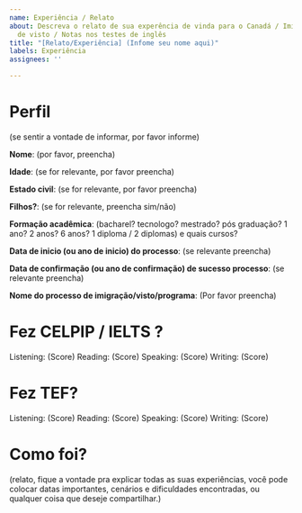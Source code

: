 ```yaml
---
name: Experiência / Relato
about: Descreva o relato de sua experência de vinda para o Canadá / Imigração / Processo
  de visto / Notas nos testes de inglês
title: "[Relato/Experiência] (Infome seu nome aqui)"
labels: Experiência
assignees: ''

---
```


# Perfil 
(se sentir a vontade de informar, por favor informe)

**Nome**: (por favor, preencha)

**Idade**: (se for relevante, por favor preencha)

**Estado civil**: (se for relevante, por favor preencha)

**Filhos?**: (se for relevante, preencha sim/não)

**Formação acadêmica**: (bacharel? tecnologo? mestrado? pós graduação? 1 ano? 2 anos? 6 anos? 1 diploma / 2 diplomas) e quais cursos?

**Data de inicio (ou ano de inicio) do processo**:  (se relevante preencha)

**Data de confirmação (ou ano de confirmação) de sucesso processo**:  (se relevante preencha)


**Nome do processo de imigração/visto/programa**: (Por favor preencha)

# Fez CELPIP / IELTS ?

Listening: (Score)
Reading: (Score)
Speaking: (Score)
Writing: (Score)

# Fez TEF?

Listening: (Score)
Reading: (Score)
Speaking: (Score)
Writing: (Score)

# Como foi?

(relato, fique a vontade pra explicar todas as suas experiências, você pode colocar datas importantes, cenários e dificuldades encontradas, ou qualquer coisa que deseje compartilhar.)
